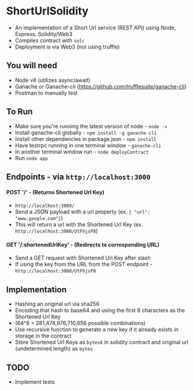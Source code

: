 # ShortUrlSolidity
* An implementation of a  Short Url service (REST API) using Node, Express, Solidity/Web3
* Compiles contract with `solc`
* Deployment is via Web3 (not using truffle)

## You will need
* Node v8 (utilizes async/await)
* Ganache or Ganache-cli (https://github.com/trufflesuite/ganache-cli)
* Postman to manually test

## To Run
* Make sure you're running the latest version of node - `node -v`
* Install ganache-cli globally - `npm install -g ganache-cli`
* Install other dependencies in package.json - `npm install`
* Have testrpc running in one terminal window - `ganache-cli`
* In another terminal window run - `node deployContract`
* Run `node app`

## Endpoints - via `http://localhost:3000`
#### POST '/' - (Returns Shortened Url Key)
* `http://localhost:3000/`
* Send a JSON payload with a url property (ex. `{ "url": "www.google.com"}`)
* This will return a url with the Shortened Url Key (ex. `http://localhost:3000/UtFhjsP8`)

#### GET '/:shortenedUrlKey' - (Redirects to corresponding URL)
* Send a GET request with Shortened Url Key after slash
* If using the key from the URL from the POST endpoint - `http://localhost:3000/UtFhjsP8`

## Implementation
* Hashing an original url via sha256
* Encoding that hash to base64 and using the first 8 characters as the Shortened Url Key 
* (64^8 = 281,474,976,710,656 possible combinations)
* Use recursive function to generate a new key if it already exists in storage in the contract
* Store Shortened Url Keys as `bytes8` in solidity contract and original url (undetermined length) as `bytes`

## TODO
* Implement tests
